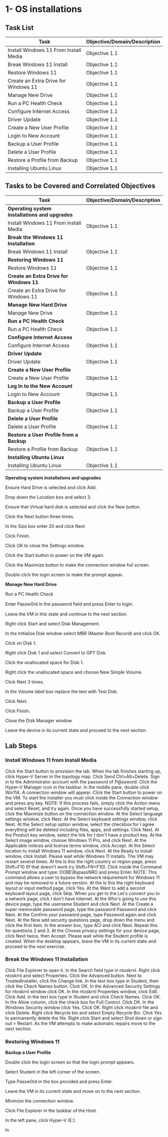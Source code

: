 # 1- OS installations

## Task List


| Task                           | Objective/Domain/Description                                      |
|--------------------------------|------------------------------------------------------------------|
| Install Windows 11 From Install Media | Objective 1.1 |
| Break Windows 11 Install       | Objective 1.1 |
| Restore Windows 11             | Objective 1.1 |
| Create an Extra Drive for Windows 11 | Objective 1.1 |
| Manage New Drive               | Objective 1.1 |
| Run a PC Health Check          | Objective 1.1 |
| Configure Internet Access      | Objective 1.1 |
| Driver Update                  | Objective 1.1 |
| Create a New User Profile      | Objective 1.1 |
| Login to New Account           | Objective 1.1 |
| Backup a User Profile          | Objective 1.1 |
| Delete a User Profile          | Objective 1.1 |
| Restore a Profile from Backup  | Objective 1.1 |
| Installing Ubuntu Linux        | Objective 1.1 |






## Tasks to be Covered and Correlated Objectives


| Task                           | Objective/Domain/Description                                      |
|--------------------------------|------------------------------------------------------------------|
| **Operating system installations and upgrades** | |
| Install Windows 11 From Install Media | Objective 1.1 |
| **Break the Windows 11 Installation** | |
| Break Windows 11 Install       | Objective 1.1 |
| **Restoring Windows 11** | |
| Restore Windows 11             | Objective 1.1 |
| **Create an Extra Drive for Windows 11** | |
| Create an Extra Drive for Windows 11 | Objective 1.1 |
| **Manage New Hard Drive** | |
| Manage New Drive               | Objective 1.1 |
| **Run a PC Health Check** | |
| Run a PC Health Check          | Objective 1.1 |
| **Configure Internet Access** | |
| Configure Internet Access      | Objective 1.1 |
| **Driver Update** | |
| Driver Update                  | Objective 1.1 |
| **Create a New User Profile** | |
| Create a New User Profile      | Objective 1.1 |
| **Log In to the New Account** | |
| Login to New Account           | Objective 1.1 |
| **Backup a User Profile** | |
| Backup a User Profile          | Objective 1.1 |
| **Delete a User Profile** | |
| Delete a User Profile          | Objective 1.1 |
| **Restore a User Profile from a Backup** | |
| Restore a Profile from Backup  | Objective 1.1 |
| **Installing Ubuntu Linux** | |
| Installing Ubuntu Linux        | Objective 1.1 |

**Operating system installations and upgrades**

Ensure Hard Drive is selected and click Add.

Drop down the Location box and select 3.

Ensure that Virtual hard disk is selected and click the New button.

Click the Next button three times.

In the Size box enter 20 and click Next

Click Finish.

Click OK to close the Settings window.

Click the Start button to power on the VM again.

Click the Maximize button to make the connection window full screen.

Double click the login screen to make the prompt appear.






**Manage New Hard Drive**

Run a PC Health Check

Enter Passw0rd in the password ﬁeld and press Enter to login.

Leave the VM in this state and continue to the next section.

Right click Start and select Disk Management.

In the Initialize Disk window select MBR (Master Boot Record) and click OK.

Click on Disk 1.

Right click Disk 1 and select Convert to GPT Disk.

Click the unallocated space for Disk 1.

Right click the unallocated space and choose New Simple Volume.

Click Next 3 times.

In the Volume label box replace the text with Test Disk.

Click Next.

Click Finish.

Close the Disk Manager window.

Leave the device in its current state and proceed to the next section.

## Lab Steps

### Install Windows 11 from Install Media
Click the Start button to provision the lab.
When the lab finishes starting up, click Hyper-V Server in the topology map.
Click Send Ctrl+Alt+Delete.
Sign in to the Administrator account with the password of P@ssword.
Click the Hyper-V Manager icon in the taskbar.
In the middle pane, double click Win11A. A connection window will appear.
Click the Start button to power on the VM.
To start the installer you must click inside the Connection window and press any key.
NOTE: If this process fails, simply click the Action menu and select Reset, and try again.
Once you have successfully started setup, click the Maximize button on the connection window.
At the Select language settings window, click Next.
At the Select keyboard settings window, click Next.
At the Select setup option window, select the checkbox for I agree everything will be deleted including files, apps, and settings.
Click Next.
At the Product key window, select the link for I don't have a product key.
At the Select image window, choose Windows 11 Pro, and click Next.
At the Applicable notices and license terms window, click Accept.
At the Select location to install Windows 11 window, click Next.
At the Ready to install window, click Install.
Please wait while Windows 11 installs. The VM may restart several times.
At the Is this the right country or region page, press Shift+F10 (If that doesn't work try Shift+FN+F10).
Click inside the Command Prompt window and type: OOBE\BypassNRO and press Enter.
NOTE: This command allows a user to bypass the network requirement for Windows 11 and may be removed in a future version.
At the Is this the right keyboard layout or input method page, click Yes.
At the Want to add a second keyboard layout page, click Skip.
When you get to the Let's connect you to a network page, click I don't have internet.
At the Who's going to use this device page, type the username Student and click Next.
At the Create a super memorable password page, type the password Password and click Next.
At the Confirm your password page, type Password again and click Next.
At the Now add security questions page, drop down the menu and click the first item.
In the answer box, type ACI and click Next.
Repeat this for questions 2 and 3.
At the Choose privacy settings for your device page, click Next twice, then Accept.
Please wait while the Student profile is created.
When the desktop appears, leave the VM in its current state and proceed to the next exercise.

### Break the Windows 11 Installation
Click File Explorer to open it.
In the Search field type in ntoskrnl.
Right click ntoskrnl and select Properties.
Click the Advanced button.
Next to TrustedInstaller, click the Change link.
In the text box type in Student, then click the Check Names button.
Click OK.
In the Advanced Security Settings for ntoskrnl window click OK.
In the ntoskrnl Properties window, click Edit.
Click Add.
In the text box type in Student and click Check Names.
Click OK.
In the Allow column, click the check box for Full Control.
Click OK.
In the Windows Security window click Yes.
Click OK.
Right click ntoskrnl file and click Delete.
Right click Recycle bin and select Empty Recycle Bin.
Click Yes to permanently delete the file.
Right click Start and select Shut down or sign out > Restart.
As the VM attempts to make automatic repairs move to the next section.

### Restoring Windows 11






**Backup a User Profile**

Double click the login screen so that the login prompt appears.

Select Student in the left corner of the screen.

Type Passw0rd in the box provided and press Enter.

Leave the VM in its current state and move on to the next section.

Minimize the connection window.

Click File Explorer in the taskbar of the Host.

In the left pane, click Hyper-V (E:).

In 